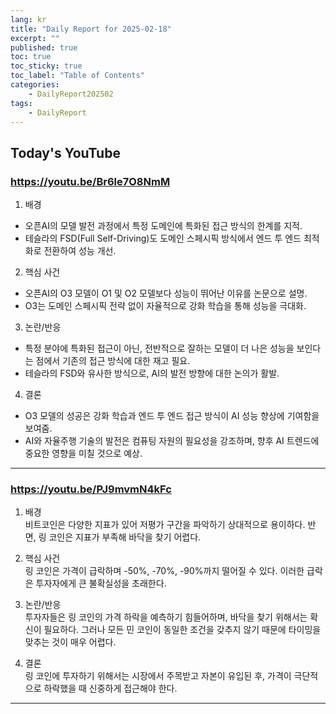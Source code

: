 ```yaml
---
lang: kr
title: "Daily Report for 2025-02-18"
excerpt: ""
published: true
toc: true
toc_sticky: true
toc_label: "Table of Contents"
categories:
    - DailyReport202502
tags:
    - DailyReport
---
```


## Today's YouTube
### https://youtu.be/Br6le7O8NmM
1. 배경  
- 오픈AI의 모델 발전 과정에서 특정 도메인에 특화된 접근 방식의 한계를 지적.  
- 테슬라의 FSD(Full Self-Driving)도 도메인 스페시픽 방식에서 엔드 투 엔드 최적화로 전환하여 성능 개선.

2. 핵심 사건  
- 오픈AI의 O3 모델이 O1 및 O2 모델보다 성능이 뛰어난 이유를 논문으로 설명.  
- O3는 도메인 스페시픽 전략 없이 자율적으로 강화 학습을 통해 성능을 극대화.

3. 논란/반응  
- 특정 분야에 특화된 접근이 아닌, 전반적으로 잘하는 모델이 더 나은 성능을 보인다는 점에서 기존의 접근 방식에 대한 재고 필요.  
- 테슬라의 FSD와 유사한 방식으로, AI의 발전 방향에 대한 논의가 활발.

4. 결론  
- O3 모델의 성공은 강화 학습과 엔드 투 엔드 접근 방식이 AI 성능 향상에 기여함을 보여줌.  
- AI와 자율주행 기술의 발전은 컴퓨팅 자원의 필요성을 강조하며, 향후 AI 트렌드에 중요한 영향을 미칠 것으로 예상.

---

### https://youtu.be/PJ9mvmN4kFc
1. 배경  
비트코인은 다양한 지표가 있어 저평가 구간을 파악하기 상대적으로 용이하다. 반면, 링 코인은 지표가 부족해 바닥을 찾기 어렵다.

2. 핵심 사건  
링 코인은 가격이 급락하며 -50%, -70%, -90%까지 떨어질 수 있다. 이러한 급락은 투자자에게 큰 불확실성을 초래한다.

3. 논란/반응  
투자자들은 링 코인의 가격 하락을 예측하기 힘들어하며, 바닥을 찾기 위해서는 확신이 필요하다. 그러나 모든 민 코인이 동일한 조건을 갖추지 않기 때문에 타이밍을 맞추는 것이 매우 어렵다.

4. 결론  
링 코인에 투자하기 위해서는 시장에서 주목받고 자본이 유입된 후, 가격이 극단적으로 하락했을 때 신중하게 접근해야 한다.

---

